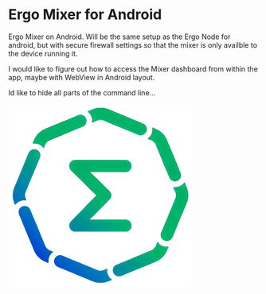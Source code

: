 # Ergo Mixer for Android
Ergo Mixer on Android. Will be the same setup as the Ergo Node for android, but with secure firewall settings so that the mixer is only availble to the device running it.

I would like to figure out how to access the Mixer dashboard from within the app, maybe with WebView in Android layout.

Id like to hide all parts of the command line...

![alt text](https://github.com/rustinmyeye/ErgoMixerAndroid/blob/master/artwork/ergo-small.png?raw=true)
